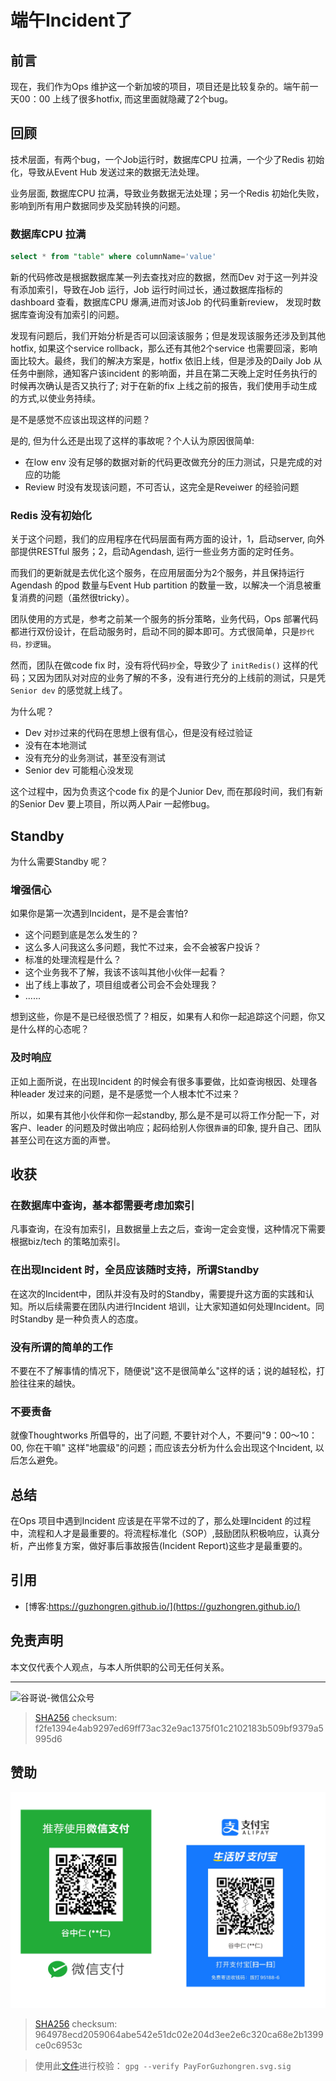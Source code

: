 # 端午Incident了


## 前言


现在，我们作为Ops 维护这一个新加坡的项目，项目还是比较复杂的。端午前一天00：00 上线了很多hotfix, 而这里面就隐藏了2个bug。

## 回顾

技术层面，有两个bug，一个Job运行时，数据库CPU 拉满，一个少了Redis 初始化，导致从Event Hub 发送过来的数据无法处理。

业务层面, 数据库CPU 拉满，导致业务数据无法处理；另一个Redis 初始化失败，影响到所有用户数据同步及奖励转换的问题。

### 数据库CPU 拉满

```sql
select * from "table" where columnName='value'
```

新的代码修改是根据数据库某一列去查找对应的数据，然而Dev 对于这一列并没有添加索引，导致在Job 运行，Job 运行时间过长，通过数据库指标的dashboard 查看，数据库CPU 爆满,进而对该Job 的代码重新review， 发现时数据库查询没有加索引的问题。

发现有问题后，我们开始分析是否可以回滚该服务；但是发现该服务还涉及到其他hotfix, 如果这个service rollback，那么还有其他2个service 也需要回滚，影响面比较大。最终，我们的解决方案是，hotfix 依旧上线，但是涉及的Daily Job 从任务中删除，通知客户该incident 的影响面，并且在第二天晚上定时任务执行的时候再次确认是否又执行了; 对于在新的fix 上线之前的报告，我们使用手动生成的方式,以使业务持续。

是不是感觉不应该出现这样的问题？

是的, 但为什么还是出现了这样的事故呢？个人认为原因很简单:

* 在low env 没有足够的数据对新的代码更改做充分的压力测试，只是完成的对应的功能
* Review 时没有发现该问题，不可否认，这完全是Reveiwer 的经验问题

### Redis 没有初始化

关于这个问题，我们的应用程序在代码层面有两方面的设计，1，启动server, 向外部提供RESTful 服务；2，启动Agendash, 运行一些业务方面的定时任务。

而我们的更新就是去优化这个服务，在应用层面分为2个服务，并且保持运行Agendash 的pod 数量与Event Hub partition 的数量一致，以解决一个消息被重复消费的问题（虽然很tricky）。

团队使用的方式是，参考之前某一个服务的拆分策略，业务代码，Ops 部署代码都进行双份设计，在启动服务时，启动不同的脚本即可。方式很简单，只是`抄代码，抄逻辑`。

然而，团队在做code fix 时，没有将代码`抄`全，导致少了 `initRedis()` 这样的代码；又因为团队对对应的业务了解的不多，没有进行充分的上线前的测试，只是凭`Senior dev` 的感觉就上线了。


为什么呢？

* Dev 对`抄`过来的代码在思想上很有信心，但是没有经过验证
* 没有在本地测试
* 没有充分的业务测试，甚至没有测试
* Senior dev 可能粗心没发现

这个过程中，因为负责这个code fix 的是个Junior Dev, 而在那段时间，我们有新的Senior Dev 要上项目，所以两人Pair 一起修bug。

## Standby

为什么需要Standby 呢？

### 增强信心

如果你是第一次遇到Incident，是不是会害怕?

* 这个问题到底是怎么发生的？
* 这么多人问我这么多问题，我忙不过来，会不会被客户投诉？
* 标准的处理流程是什么？
* 这个业务我不了解，我该不该叫其他小伙伴一起看？
* 出了线上事故了，项目组或者公司会不会处理我？
* ......

想到这些，你是不是已经很恐慌了？相反，如果有人和你一起追踪这个问题，你又是什么样的心态呢？

### 及时响应

正如上面所说，在出现Incident 的时候会有很多事要做，比如查询根因、处理各种leader 发过来的问题，是不是感觉一个人根本忙不过来？

所以，如果有其他小伙伴和你一起standby, 那么是不是可以将工作分配一下，对客户、leader 的问题及时做出响应；起码给别人你很`靠谱`的印象, 提升自己、团队甚至公司在这方面的声誉。

## 收获

###  在数据库中查询，基本都需要考虑加索引

凡事查询，在没有加索引，且数据量上去之后，查询一定会变慢，这种情况下需要根据biz/tech 的策略加索引。

### 在出现Incident 时，全员应该随时支持，所谓Standby

在这次的Incident中，团队并没有及时的Standby，需要提升这方面的实践和认知。所以后续需要在团队内进行Incident 培训，让大家知道如何处理Incident。同时Standby 是一种负责人的态度。

### 没有所谓的简单的工作

不要在不了解事情的情况下，随便说"这不是很简单么"这样的话；说的越轻松，打脸往往来的越快。

### 不要责备

就像Thoughtworks 所倡导的，出了问题, 不要针对个人，不要问"9：00～10：00, 你在干嘛" 这样"地震级"的问题；而应该去分析为什么会出现这个Incident, 以后怎么避免。

## 总结

在Ops 项目中遇到Incident 应该是在平常不过的了，那么处理Incident 的过程中，流程和人才是最重要的。将流程标准化（SOP）,鼓励团队积极响应，认真分析，产出修复方案，做好事后事故报告(Incident Report)这些才是最重要的。

## 引用

* [博客:https://guzhongren.github.io/](https://guzhongren.github.io/)

## 免责声明

本文仅代表个人观点，与本人所供职的公司无任何关系。

----
![谷哥说-微信公众号](https://cdn.jsdelivr.net/gh/guzhongren/data-hosting@main/20210819/wechat.ae9zxgscqcg.png)
> [SHA256](https://emn178.github.io/online-tools/sha256_checksum.html) checksum: f2fe1394e4ab9297ed69ff73ac32e9ac1375f01c2102183b509bf9379a5995d6

## 赞助

![PayForGuzhongren](/images/pay/PayForGuzhongren.svg)
> [SHA256](https://emn178.github.io/online-tools/sha256_checksum.html) checksum: 964978ecd2059064abe542e51dc02e204d3ee2e6c320ca68e2b1399ce0c6953c

> 使用此[文件](https://guzhongren.github.io/images/pay/payforguzhongren.svg.sig)进行校验： `gpg --verify PayForGuzhongren.svg.sig`

